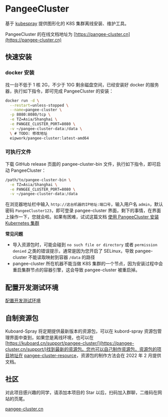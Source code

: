 # PangeeCluster

基于 [kubespray](https://github.com/kubernetes-sigs/kubespray) 提供图形化的 K8S 集群离线安装、维护工具。

PangeeCluster 的在线文档地址为 [https://pangee-cluster.cn](https://pangee-cluster.cn)

## 快速安装

### docker 安装
找一台不低于 1 核 2G，不少于 10G 剩余磁盘空间，已经安装好 docker 的服务器，执行如下指令，即可完成 PangeeCluster 的安装：

```sh
docker run -d \
  --restart=unless-stopped \
  --name=pangee-cluster \
  -p 8080:8080/tcp \
  -e TZ=Asia/Shanghai \
  -e PANGEE_CLUSTER_PORT=8080 \
  -v ~/pangee-cluster-data:/data \
  \ # TODO: 修改地址
  eipwork/pangee-cluster:latest-amd64
```

### 可执行文件
下载 GitHub release 页面的 pangee-cluster-bin 文件，执行如下指令，即可启动 PangeeCluster：

```sh
/path/to/pangee-cluster-bin \
  -e TZ=Asia/Shanghai \
  -e PANGEE_CLUSTER_PORT=8080 \
  -v ~/pangee-cluster-data:/data
```

在浏览器地址栏中输入 `http://这台机器的IP地址:端口号`，输入用户名 `admin`，默认密码 `PangeeCluster123`，即可登录 pangee-cluster 界面，剩下的事情，在界面上操作一下，您就会啦。如果有困难，试试这篇文档 <a href="https://pangee-cluster.cn/guide/install-k8s.html" target="_blank">使用 PangeeCluster 安装 Kubernetes 集群</a>

**常见问题**

- 导入资源包时，可能会碰到 `no such file or directory` 或者 `permission denied` 之类的错误提示，通常是因为您开启了 SELinux，导致 pangee-cluster 不能读取映射到容器 `/data` 的路径
- pangee-cluster 所在机器不能当做 K8S 集群的一个节点，因为安装过程中会重启集群节点的容器引擎，这会导致 pangee-cluster 被重启掉。

## 配置开发测试环境

[配置开发测试环境](./docs/setup-dev/dev.md)

## 自制资源包

Kuboard-Spray 将定期提供最新版本的资源包，可以在 kubord-spray 资源包管理界面中查到，如果您是离线环境，也可以在 [https://kuboard.cn/support/pangee-cluster/](https://pangee-cluster.cn/support/)找到最新的资源包。您也可以自己制作资源包，资源包的项目地址在 [pangee-cluster-resource](https://github.com/opencmit/pangee-cluster-resource)，资源包的制作方法会在 2022 年 2 月提供文档。

## 社区

对此项目感兴趣的同学，请添加本项目的 Star 以后，扫码加入群聊，二维码在网站的页尾。

[pangee-cluster.cn](https://pangee-cluster.cn)
